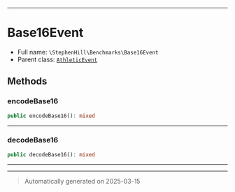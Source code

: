 ***

# Base16Event





* Full name: `\StephenHill\Benchmarks\Base16Event`
* Parent class: [`AthleticEvent`](../../Athletic/AthleticEvent.md)




## Methods


### encodeBase16



```php
public encodeBase16(): mixed
```












***

### decodeBase16



```php
public decodeBase16(): mixed
```












***


***
> Automatically generated on 2025-03-15
